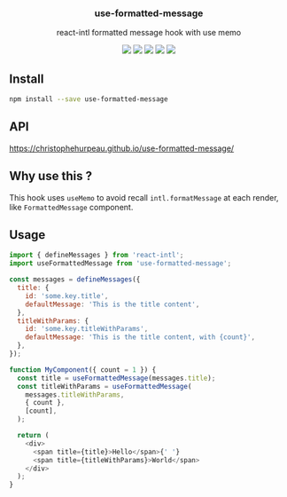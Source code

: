 <h3 align="center">
  use-formatted-message
</h3>

<p align="center">
  react-intl formatted message hook with use memo
</p>

<p align="center">
  <a href="https://npmjs.org/package/use-formatted-message"><img src="https://img.shields.io/npm/v/use-formatted-message.svg?style=flat-square"></a>
  <a href="https://npmjs.org/package/use-formatted-message"><img src="https://img.shields.io/npm/dw/use-formatted-message.svg?style=flat-square"></a>
  <a href="https://npmjs.org/package/use-formatted-message"><img src="https://img.shields.io/node/v/use-formatted-message.svg?style=flat-square"></a>
  <a href="https://npmjs.org/package/use-formatted-message"><img src="https://img.shields.io/npm/types/use-formatted-message.svg?style=flat-square"></a>
  <a href="https://codecov.io/gh/christophehurpeau/use-react-intl-formatters"><img src="https://img.shields.io/codecov/c/github/christophehurpeau/use-react-intl-formatters/master.svg?style=flat-square"></a>
</p>

## Install

```bash
npm install --save use-formatted-message
```

## API

https://christophehurpeau.github.io/use-formatted-message/

## Why use this ?

This hook uses `useMemo` to avoid recall `intl.formatMessage` at each render, like `FormattedMessage` component.

## Usage

```js
import { defineMessages } from 'react-intl';
import useFormattedMessage from 'use-formatted-message';

const messages = defineMessages({
  title: {
    id: 'some.key.title',
    defaultMessage: 'This is the title content',
  },
  titleWithParams: {
    id: 'some.key.titleWithParams',
    defaultMessage: 'This is the title content, with {count}',
  },
});

function MyComponent({ count = 1 }) {
  const title = useFormattedMessage(messages.title);
  const titleWithParams = useFormattedMessage(
    messages.titleWithParams,
    { count },
    [count],
  );

  return (
    <div>
      <span title={title}>Hello</span>{' '}
      <span title={titleWithParams}>World</span>
    </div>
  );
}
```
